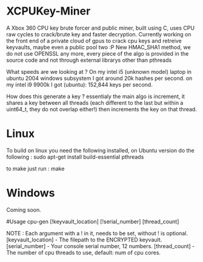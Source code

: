 # XCPUKey-Miner
A Xbox 360 CPU key brute forcer and public miner, built using C, uses CPU raw cycles to crack/brute key and faster decryption.
Currently working on the front end of a private cloud of gpus to crack cpu keys and retreive keyvaults, maybe even a public pool two :P
New HMAC_SHA1 method, we do not use OPENSSL any more, every piece of the algo is provided in the source code and not through external librarys other than pthreads

What speeds are we looking at ?
On my intel i5 (unknown model) laptop in ubuntu 2004 windows subsystem I got around 20k hashes per second.
on my intel i9 9900k I got (ubuntu): 152,844 keys per second. 

How does this generate a key ?
essentialy the main algo is increment, it shares a key between all threads (each different to the last but within a uint64_t, they do not overlap either!) then increments the key on that thread.
# Linux
To build on linux you need the following installed, on Ubuntu version do the following :
sudo apt-get install build-essential pthreads

to make just run : make

# Windows
Coming soon.

#Usage 
cpu-gen [!keyvault_location] [!serial_number] [thread_count]

NOTE : Each argument with a ! in it, needs to be set, without ! is optional.
[keyvault_location] - The filepath to the ENCRYPTED keyvault.
[serial_number] - Your console serial number, 12 numbers.
[thread_count] - The number of cpu threads to use, default: num of cpu cores.